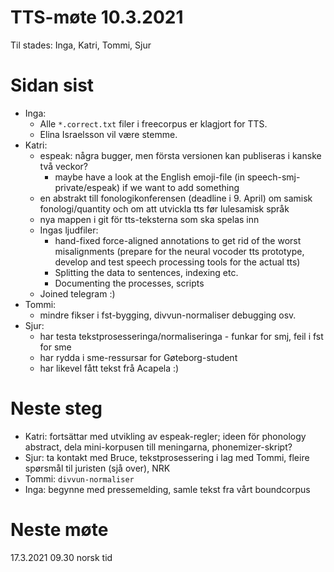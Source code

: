# TTS-møte 10.3.2021

Til stades: Inga, Katri, Tommi, Sjur

# Sidan sist
- Inga:
    - Alle `*.correct.txt` filer i freecorpus er klagjort for TTS.
    - Elina Israelsson vil være stemme.
- Katri:
    - espeak: några bugger, men första versionen kan publiseras i kanske två veckor?
        - maybe have a look at the English emoji-file (in speech-smj-private/espeak) if we want to add something
    - en abstrakt till fonologikonferensen (deadline i 9. April) om samisk fonologi/quantity och om att utvickla tts før lulesamisk språk
    - nya mappen i git för tts-teksterna som ska spelas inn
    - Ingas ljudfiler:
        - hand-fixed force-aligned annotations to get rid of the worst misalignments (prepare for the neural vocoder tts prototype, develop and test speech processing tools for the actual tts)
        - Splitting the data to sentences, indexing etc.
        - Documenting the processes, scripts
    - Joined telegram :) 
- Tommi:
    - mindre fikser i fst-bygging, divvun-normaliser debugging osv.
- Sjur:
    - har testa tekstprosesseringa/normaliseringa - funkar for smj, feil i fst for sme
    - har rydda i sme-ressursar for Gøteborg-student
    - har likevel fått tekst frå Acapela :)

# Neste steg
- Katri: fortsättar med utvikling av espeak-regler; ideen för phonology abstract, dela mini-korpusen till meningarna, phonemizer-skript?
- Sjur: ta kontakt med Bruce, tekstprosessering i lag med Tommi, fleire spørsmål til juristen (sjå over), NRK
- Tommi: `divvun-normaliser`
- Inga: begynne med pressemelding, samle tekst fra vårt boundcorpus

# Neste møte

17.3.2021 09.30 norsk tid
